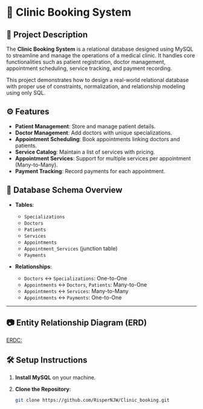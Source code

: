 # 🏥 Clinic Booking System

## 📌 Project Description

The **Clinic Booking System** is a relational database designed using MySQL to streamline and manage the operations of a medical clinic. It handles core functionalities such as patient registration, doctor management, appointment scheduling, service tracking, and payment recording.

This project demonstrates how to design a real-world relational database with proper use of constraints, normalization, and relationship modeling using only SQL.

## ⚙️ Features

- **Patient Management**: Store and manage patient details.
- **Doctor Management**: Add doctors with unique specializations.
- **Appointment Scheduling**: Book appointments linking doctors and patients.
- **Service Catalog**: Maintain a list of services with pricing.
- **Appointment Services**: Support for multiple services per appointment (Many-to-Many).
- **Payment Tracking**: Record payments for each appointment.

## 🧩 Database Schema Overview

- **Tables**:
  - `Specializations`
  - `Doctors`
  - `Patients`
  - `Services`
  - `Appointments`
  - `Appointment_Services` (junction table)
  - `Payments`

- **Relationships**:
  - `Doctors` ↔ `Specializations`: One-to-One
  - `Appointments` ↔ `Doctors`, `Patients`: Many-to-One
  - `Appointments` ↔ `Services`: Many-to-Many
  - `Appointments` ↔ `Payments`: One-to-One

---
## 📷 Entity Relationship Diagram (ERD)
[ERDC:](./Clinic_data.png)

## 🛠️ Setup Instructions

1. **Install MySQL** on your machine.

2. **Clone the Repository**:
   ```bash
   git clone https://github.com/RisperNJW/Clinic_booking.git


